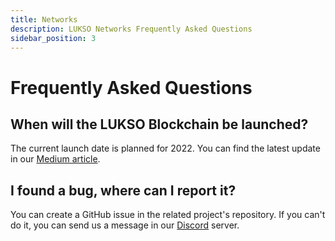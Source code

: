 ```yaml
---
title: Networks
description: LUKSO Networks Frequently Asked Questions
sidebar_position: 3
---
```


# Frequently Asked Questions

## When will the LUKSO Blockchain be launched?

The current launch date is planned for 2022. You can find the latest update in our [Medium article](https://medium.com/lukso/an-update-on-the-road-to-mainnet-48d39ce411d7).

## I found a bug, where can I report it?

You can create a GitHub issue in the related project's repository. If you can't do it, you can send us a message in our [Discord](https://discord.gg/lukso) server.
